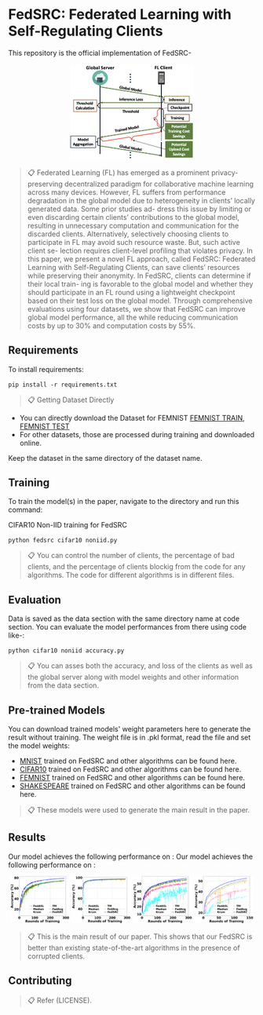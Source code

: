 

# FedSRC: Federated Learning with Self-Regulating Clients

This repository is the official implementation of FedSRC-
<p align="center">
    <img src="images/Architecture.png" width="50%" alt="Image">
</p>


>📋 Federated Learning (FL) has emerged as a prominent privacy-
preserving decentralized paradigm for collaborative machine
learning across many devices. However, FL suffers from performance degradation in the global model due to heterogeneity in clients’ locally generated data. Some prior studies ad-
dress this issue by limiting or even discarding certain clients’
contributions to the global model, resulting in unnecessary
computation and communication for the discarded clients.
Alternatively, selectively choosing clients to participate in FL
may avoid such resource waste. But, such active client se-
lection requires client-level profiling that violates privacy. In
this paper, we present a novel FL approach, called FedSRC:
Federated Learning with Self-Regulating Clients, can
save clients’ resources while preserving their anonymity. In
FedSRC, clients can determine if their local train-
ing is favorable to the global model and whether they should
participate in an FL round using a lightweight checkpoint
based on their test loss on the global model. Through comprehensive evaluations using four datasets, we show that
FedSRC can improve global model performance, all the
while reducing communication costs by up to 30% and computation costs by 55%.

## Requirements

To install requirements:

```setup
pip install -r requirements.txt
```
>📋  Getting Dataset Directly
- You can directly download the Dataset for FEMNIST [FEMNIST TRAIN](https://drive.google.com/file/d/1dhwHcwHvgHGraG-OMXzVA4WrpiNLoqAV/view?usp=sharing), [FEMNIST TEST](https://drive.google.com/file/d/1Oe3yEPa2TruLkEOTLsZtipZjERBs-a1M/view?usp=sharing)
- For other datasets, those are processed during training and downloaded online.

Keep the dataset in the same directory of the dataset name.

## Training

To train the model(s) in the paper, navigate to the directory and run this command:


CIFAR10 Non-IID training for FedSRC
```
python fedsrc cifar10 noniid.py
```

>📋 You can control the number of clients, the percentage of bad clients, and the percentage of clients blockig from the code for any algorithms. The code for different algorithms is in different files.

## Evaluation

Data is saved as the data section with the same directory name at code section. You can evaluate the model performances from there using code like-:

```eval
python cifar10 noniid accuracy.py
```

>📋  You can asses both the accuracy, and loss of the clients as well as the global server along with model weights and other information from the data section.
>
## Pre-trained Models

You can download trained models' weight parameters here to generate the result without training. The weight file is in .pkl format, read the file and set the model weights:

- [MNIST](/Mnist/pretrain%20model/noniid) trained on FedSRC and other algorithms can be found here. 
- [CIFAR10](/Cifar10/pretrain%20model/noniid) trained on FedSRC and other algorithms can be found here. 
- [FEMNIST](/Femnist/pretrain%20model/noniid) trained on FedSRC and other algorithms can be found here.
- [SHAKESPEARE](/Shakespeare/pretrain%20model/noniid) trained on FedSRC and other algorithms can be found here.

>📋 These models were  used to generate the main result in the paper.



## Results

Our model achieves the following performance on :
Our model achieves the following performance on :
<div align="center">
    <img src="Femnist/figure/femnist noniid accuracy.png" width="24%" alt="Image">
    <img src="Mnist/figure/mnist noniid accuracy.png" width="24%" alt="Image">
    <img src="Cifar10/figure/cifar10 noniid accuracy.png" width="24%" alt="Image">
    <img src="Shakespeare/figure/shakespeare noniid accuracy.png" width="24%" alt="Image">
</div>



>📋  This is the main result of our paper. This shows that our FedSRC is better than existing  state-of-the-art algorithms in the presence of corrupted clients.


## Contributing

>📋  Refer (LICENSE). 
